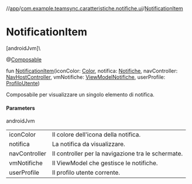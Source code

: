 //[app](../../index.md)/[com.example.teamsync.caratteristiche.notifiche.ui](index.md)/[NotificationItem](-notification-item.md)

# NotificationItem

[androidJvm]\

@[Composable](https://developer.android.com/reference/kotlin/androidx/compose/runtime/Composable.html)

fun [NotificationItem](-notification-item.md)(iconColor: [Color](https://developer.android.com/reference/kotlin/androidx/compose/ui/graphics/Color.html), notifica: [Notifiche](../com.example.teamsync.caratteristiche.notifiche.data.model/-notifiche/index.md), navController: [NavHostController](https://developer.android.com/reference/kotlin/androidx/navigation/NavHostController.html), vmNotifiche: [ViewModelNotifiche](../com.example.teamsync.caratteristiche.notifiche.data.viewModel/-view-model-notifiche/index.md), userProfile: [ProfiloUtente](../com.example.teamsync.caratteristiche.autentificazione.data.model/-profilo-utente/index.md))

Composabile per visualizzare un singolo elemento di notifica.

#### Parameters

androidJvm

| | |
|---|---|
| iconColor | Il colore dell'icona della notifica. |
| notifica | La notifica da visualizzare. |
| navController | Il controller per la navigazione tra le schermate. |
| vmNotifiche | Il ViewModel che gestisce le notifiche. |
| userProfile | Il profilo utente corrente. |

